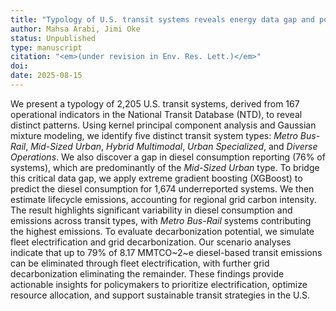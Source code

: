 ```yaml
---
title: "Typology of U.S. transit systems reveals energy data gap and potential for diesel-based emissions reductions"
author: Mahsa Arabi, Jimi Oke
status: Unpublished
type: manuscript
citation: "<em>(under revision in Env. Res. Lett.)</em>"
doi: 
date: 2025-08-15
---
```



We present a typology of 2,205 U.S. transit systems, derived from 167 operational indicators in the National Transit Database (NTD), to reveal distinct patterns. Using kernel principal component analysis and Gaussian mixture modeling, we identify five distinct transit system types: *Metro Bus-Rail*, *Mid-Sized Urban*, *Hybrid Multimodal*, *Urban Specialized*, and *Diverse Operations*. We also discover a gap in diesel consumption reporting (76% of systems), which are predominantly of the *Mid-Sized Urban* type. To bridge this critical data gap, we apply extreme gradient boosting (XGBoost) to predict the diesel consumption for 1,674 underreported systems. We then estimate lifecycle emissions, accounting for regional grid carbon intensity. The result highlights significant variability in diesel consumption and emissions across transit types, with *Metro Bus-Rail* systems contributing the highest emissions. To evaluate decarbonization potential, we simulate fleet electrification and grid decarbonization. Our scenario analyses indicate that up to 79% of 8.17 MMTCO~2~e diesel-based transit emissions can be eliminated through fleet electrification, with further grid decarbonization eliminating the remainder. These findings provide actionable insights for policymakers to prioritize electrification, optimize resource allocation, and support sustainable transit strategies in the U.S.
